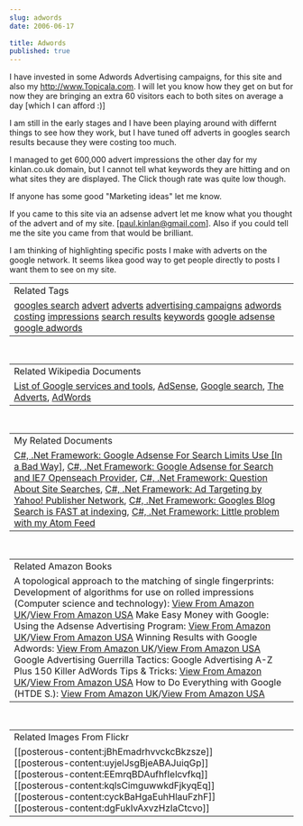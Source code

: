 ```yaml
---
slug: adwords
date: 2006-06-17
 
title: Adwords
published: true
---
```

I have invested in some Adwords Advertising campaigns, for this site and also my <a href="http://www.Topicala.com">http://www.Topicala.com</a>.  I will let you know how they get on but for now they are bringing an extra 60 visitors each to both sites on average a day [which I can afford :)]<p />I am still in the early stages and I have been playing around with differnt things to see how they work, but I have tuned off adverts in googles search results because they were costing too much.<p />I managed to get 600,000 advert impressions the other day for my kinlan.co.uk domain, but I cannot tell what keywords they are hitting and on what sites they are displayed.  The Click though rate was quite low though.<p />If anyone has some good "Marketing ideas" let me know.<p />If you came to this site via an adsense advert let me know what you thought of the advert and of my site. [<a href="mailto:paul.kinlan@gmail.com">paul.kinlan@gmail.com</a>].  Also if you could tell me the site you came from that would be brilliant.<p />I am thinking of highlighting specific posts I make with adverts on the google network.  It seems likea good way to get people directly to posts I want them to see on my site.<p /><table class="TechnoratiHead TagHeader">
<tr><td>Related Tags</td></tr>
<tr class="Technorati"><td>
<a href="http://www.kinlan.co.uk/tag/googles%20search" class="Tag" rel="tag">googles search</a> <a href="http://www.kinlan.co.uk/tag/advert" class="Tag" rel="tag">advert</a> <a href="http://www.kinlan.co.uk/tag/adverts" class="Tag" rel="tag">adverts</a> <a href="http://www.kinlan.co.uk/tag/advertising%20campaigns" class="Tag" rel="tag">advertising campaigns</a> <a href="http://www.kinlan.co.uk/tag/adwords" class="Tag" rel="tag">adwords</a> <a href="http://www.kinlan.co.uk/tag/costing" class="Tag" rel="tag">costing</a> <a href="http://www.kinlan.co.uk/tag/impressions" class="Tag" rel="tag">impressions</a> <a href="http://www.kinlan.co.uk/tag/search%20results" class="Tag" rel="tag">search results</a> <a href="http://www.kinlan.co.uk/tag/keywords" class="Tag" rel="tag">keywords</a> <a href="http://www.kinlan.co.uk/tag/google%20adsense" class="Tag" rel="tag">google adsense</a> <a href="http://www.kinlan.co.uk/tag/google%20adwords" class="Tag" rel="tag">google adwords</a>
</td></tr>
</table><br /><table class="TechnoratiHead TagHeader">
<tr><td>Related Wikipedia Documents</td></tr>
<tr class="Technorati"><td>
<a href="http://en.wikipedia.org/wiki/List_of_Google_services_and_tools" class="Tag" rel="tag">List of Google services and tools</a>, <a href="http://en.wikipedia.org/wiki/AdSense" class="Tag" rel="tag">AdSense</a>, <a href="http://en.wikipedia.org/wiki/Google_search" class="Tag" rel="tag">Google search</a>, <a href="http://en.wikipedia.org/wiki/The_Adverts" class="Tag" rel="tag">The Adverts</a>, <a href="http://en.wikipedia.org/wiki/AdWords" class="Tag" rel="tag">AdWords</a>
</td></tr>
</table><br /><table class="TechnoratiHead TagHeader">
<tr><td>My Related Documents</td></tr>
<tr class="Technorati"><td>
<a href="http://www.kinlan.co.uk/2006/02/google-adsense-for-search-limits-use.html" class="Tag" rel="tag">C#, .Net Framework: Google Adsense For Search Limits Use [In a Bad Way]</a>, <a href="http://www.kinlan.co.uk/2006/02/google-adsense-for-search-and-ie7.html" class="Tag" rel="tag">C#, .Net Framework: Google Adsense for Search and IE7 Openseach Provider</a>, <a href="http://www.kinlan.co.uk/2005/09/question-about-site-searches.html" class="Tag" rel="tag">C#, .Net Framework: Question About Site Searches</a>, <a href="http://www.kinlan.co.uk/2005/09/ad-targeting-by-yahoo-publisher.html" class="Tag" rel="tag">C#, .Net Framework: Ad Targeting by Yahoo! Publisher Network</a>, <a href="http://www.kinlan.co.uk/2005/10/googles-blog-search-is-fast-at.html" class="Tag" rel="tag">C#, .Net Framework: Googles Blog Search is FAST at indexing</a>, <a href="http://www.kinlan.co.uk/2005/10/little-problem-with-my-atom-feed.html" class="Tag" rel="tag">C#, .Net Framework: Little problem with my Atom Feed</a>
</td></tr>
</table><br /><table class="TechnoratiHead TagHeader">
<tr><td>Related Amazon Books</td></tr>
<tr class="Technorati"><td>A topological approach to the matching of single fingerprints: Development of algorithms for use on rolled impressions (Computer science and technology): <a href="http://www.amazon.co.uk/exec/obidos/redirect?tag=cnetfra-21&amp;link_code=xm2&amp;camp=2025&amp;creative=165953&amp;path=http://www.amazon.co.uk/gp/redirect.html%253fASIN=B0000EHGQ0%2526tag=cnetfra-21%2526lcode=xm2%2526cID=2025%2526ccmID=165953%2526location=/o/ASIN/B0000EHGQ0%25253FSubscriptionId=0CM2PVF6VAHJQKW5G782" class="Tag" rel="tag">View From Amazon UK</a>/<a href="http://www.amazon.com/exec/obidos/redirect?tag=cnetfra-20&amp;link_code=xm2&amp;camp=2025&amp;creative=165953&amp;path=http://www.amazon.com/gp/redirect.html%253fASIN=B0000EHGQ0%2526tag=cnetfra-20%2526lcode=xm2%2526cID=2025%2526ccmID=165953%2526location=/o/ASIN/B0000EHGQ0%25253FSubscriptionId=0CM2PVF6VAHJQKW5G782" class="Tag" rel="tag">View From Amazon USA</a> Make Easy Money with Google: Using the Adsense Advertising Program: <a href="http://www.amazon.co.uk/exec/obidos/redirect?tag=cnetfra-21&amp;link_code=xm2&amp;camp=2025&amp;creative=165953&amp;path=http://www.amazon.co.uk/gp/redirect.html%253fASIN=0321321146%2526tag=cnetfra-21%2526lcode=xm2%2526cID=2025%2526ccmID=165953%2526location=/o/ASIN/0321321146%25253FSubscriptionId=0CM2PVF6VAHJQKW5G782" class="Tag" rel="tag">View From Amazon UK</a>/<a href="http://www.amazon.com/exec/obidos/redirect?tag=cnetfra-20&amp;link_code=xm2&amp;camp=2025&amp;creative=165953&amp;path=http://www.amazon.com/gp/redirect.html%253fASIN=0321321146%2526tag=cnetfra-20%2526lcode=xm2%2526cID=2025%2526ccmID=165953%2526location=/o/ASIN/0321321146%25253FSubscriptionId=0CM2PVF6VAHJQKW5G782" class="Tag" rel="tag">View From Amazon USA</a> Winning Results with Google Adwords: <a href="http://www.amazon.co.uk/exec/obidos/redirect?tag=cnetfra-21&amp;link_code=xm2&amp;camp=2025&amp;creative=165953&amp;path=http://www.amazon.co.uk/gp/redirect.html%253fASIN=0072257024%2526tag=cnetfra-21%2526lcode=xm2%2526cID=2025%2526ccmID=165953%2526location=/o/ASIN/0072257024%25253FSubscriptionId=0CM2PVF6VAHJQKW5G782" class="Tag" rel="tag">View From Amazon UK</a>/<a href="http://www.amazon.com/exec/obidos/redirect?tag=cnetfra-20&amp;link_code=xm2&amp;camp=2025&amp;creative=165953&amp;path=http://www.amazon.com/gp/redirect.html%253fASIN=0072257024%2526tag=cnetfra-20%2526lcode=xm2%2526cID=2025%2526ccmID=165953%2526location=/o/ASIN/0072257024%25253FSubscriptionId=0CM2PVF6VAHJQKW5G782" class="Tag" rel="tag">View From Amazon USA</a> Google Advertising Guerrilla Tactics: Google Advertising A-Z Plus 150 Killer AdWords Tips &amp; Tricks: <a href="http://www.amazon.co.uk/exec/obidos/redirect?tag=cnetfra-21&amp;link_code=xm2&amp;camp=2025&amp;creative=165953&amp;path=http://www.amazon.co.uk/gp/redirect.html%253fASIN=1933747013%2526tag=cnetfra-21%2526lcode=xm2%2526cID=2025%2526ccmID=165953%2526location=/o/ASIN/1933747013%25253FSubscriptionId=0CM2PVF6VAHJQKW5G782" class="Tag" rel="tag">View From Amazon UK</a>/<a href="http://www.amazon.com/exec/obidos/redirect?tag=cnetfra-20&amp;link_code=xm2&amp;camp=2025&amp;creative=165953&amp;path=http://www.amazon.com/gp/redirect.html%253fASIN=1933747013%2526tag=cnetfra-20%2526lcode=xm2%2526cID=2025%2526ccmID=165953%2526location=/o/ASIN/1933747013%25253FSubscriptionId=0CM2PVF6VAHJQKW5G782" class="Tag" rel="tag">View From Amazon USA</a> How to Do Everything with Google (HTDE S.): <a href="http://www.amazon.co.uk/exec/obidos/redirect?tag=cnetfra-21&amp;link_code=xm2&amp;camp=2025&amp;creative=165953&amp;path=http://www.amazon.co.uk/gp/redirect.html%253fASIN=0072231742%2526tag=cnetfra-21%2526lcode=xm2%2526cID=2025%2526ccmID=165953%2526location=/o/ASIN/0072231742%25253FSubscriptionId=0CM2PVF6VAHJQKW5G782" class="Tag" rel="tag">View From Amazon UK</a>/<a href="http://www.amazon.com/exec/obidos/redirect?tag=cnetfra-20&amp;link_code=xm2&amp;camp=2025&amp;creative=165953&amp;path=http://www.amazon.com/gp/redirect.html%253fASIN=0072231742%2526tag=cnetfra-20%2526lcode=xm2%2526cID=2025%2526ccmID=165953%2526location=/o/ASIN/0072231742%25253FSubscriptionId=0CM2PVF6VAHJQKW5G782" class="Tag" rel="tag">View From Amazon USA</a>
</td></tr>
</table><br /><table class="TechnoratiHead TagHeader">
<tr><td>Related Images From Flickr</td></tr>
<tr class="Technorati"><td>
<span style="float: left;">[[posterous-content:jBhEmadrhvvckcBkzsze]]</span><span style="float: left;">[[posterous-content:uyjelJsgBjeABAJuiqGp]]</span><span style="float: left;">[[posterous-content:EEmrqBDAufhfIelcvfkq]]</span><span style="float: left;">[[posterous-content:kqlsCimguwwkdFjkyqEq]]</span><span style="float: left;">[[posterous-content:cyckBaHgaEuhHlauFzhF]]</span><span style="float: left;">[[posterous-content:dgFukIvAxvzHzIaCtcvo]]</span>
</td></tr>
</table><div class="blogger-post-footer"><img class="posterous_download_image" src="https://blogger.googleusercontent.com/tracker/8109338-115053229831319421?l=www.kinlan.co.uk%2Findex.html" height="1" alt="" width="1" /></div>

